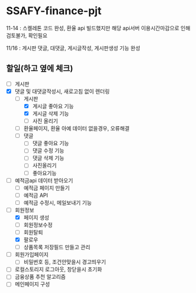 # SSAFY-finance-pjt


11-14 : 스켈레톤 코드 완성, 환율 api 빌드했지만 해당 api서버 이용시간마감으로 인해 검토불가, 확인필요

11/16 : 게시판 댓글, 대댓글, 게시글작성, 게시판생성 기능 완성



## 할일(하고 옆에 체크)

- [ ] 게시판
- [X] 댓글 및 대댓글작성시, 새로고침 없이 렌더링
  - [ ] 게시판
    - [X] 게시글 좋아요 기능
    - [X] 게시글 삭제 기능
    - [ ] 사진 올리기
  - [ ] 환율페이지, 환율 아예 데이터 없을경우, 오류해결
  - [ ] 댓글 
    - [ ] 댓글 좋아요 기능
    - [ ] 댓글 수정 기능
    - [ ] 댓글 삭제 기능
    - [ ] 사진올리기
    - [ ] 좋아요기능
- [ ] 예적금api 데이터 받아오기
  - [ ] 예적금 페이지 만들기
  - [ ] 예적금 API
  - [ ] 예적금 수정시, 메일보내기 기능
- [ ] 회원정보
  - [X] 페이지 생성
  - [ ] 회원정보수정
  - [ ] 회원탈퇴
  - [X] 팔로우
  - [ ] 상품목록 저장필드 만들고 관리
- [ ] 회원가입페이지
  - [ ] 비밀번호 등, 조건안맞을시 경고띄우기
- [ ] 로컬스토리지 로그아웃, 창닫을시 초기화
- [ ] 금융상품 추천 알고리즘
- [ ] 메인페이지 구성
